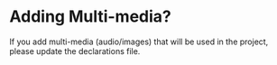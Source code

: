 # Adding Multi-media?

If you add multi-media (audio/images) that will be used in the project, please update the declarations file.
